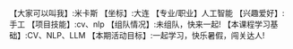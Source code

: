 【大家可以叫我】:米卡斯
【坐标】:大连
【专业/职业】人工智能
【兴趣爱好】:手工
【项目技能】:cv、nlp
【组队情况】:未组队，快来一起!
【本课程学习基础】:CV、NLP、LLM
【本期活动目标】:一起学习，快乐暑假，闯关达人!
